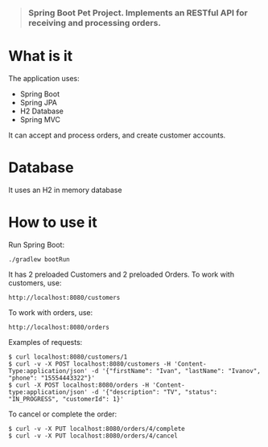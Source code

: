 > ### Spring Boot Pet Project. Implements an RESTful API for receiving and processing orders.
# What is it

The application uses:
* Spring Boot
* Spring JPA 
* H2 Database
* Spring MVC

It can accept and process orders, and create customer accounts.

# Database

It uses an H2 in memory database

# How to use it

Run Spring Boot:

    ./gradlew bootRun

It has 2 preloaded Customers and 2 preloaded Orders.
To work with customers, use:

    http://localhost:8080/customers
    
To work with orders, use:
    
    http://localhost:8080/orders
    
Examples of requests:

    $ curl localhost:8080/customers/1
    $ curl -v -X POST localhost:8080/customers -H 'Content-Type:application/json' -d '{"firstName": "Ivan", "lastName": "Ivanov", "phone": "15554443322"}'
    $ curl -X POST localhost:8080/orders -H 'Content-type:application/json' -d '{"description": "TV", "status": "IN_PROGRESS", "customerId": 1}'
To cancel or complete the order:

    $ curl -v -X PUT localhost:8080/orders/4/complete
    $ curl -v -X PUT localhost:8080/orders/4/cancel